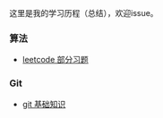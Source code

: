这里是我的学习历程（总结），欢迎issue。
### 算法
- [leetcode 部分习题](https://github.com/qlypupil/myStudy/blob/master/leetcode)
### Git
- [git 基础知识](https://github.com/qlypupil/myStudy/blob/master/git.md)